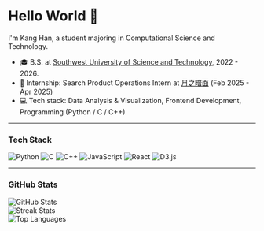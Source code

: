 # Hello World 👋

I'm Kang Han, a student majoring in Computational Science and Technology.

- 🎓 B.S. at [Southwest University of Science and Technology](https://www.swust.edu.cn), 2022 - 2026.
- 💼 Internship: Search Product Operations Intern at [月之暗面](#) (Feb 2025 - Apr 2025)
- 💻 Tech stack: Data Analysis & Visualization, Frontend Development, Programming (Python / C / C++)
  
---

### Tech Stack  
![Python](https://img.shields.io/badge/-Python-3776AB?style=flat-square&logo=python) ![C](https://img.shields.io/badge/-C-00599C?style=flat-square&logo=c) ![C++](https://img.shields.io/badge/-C++-00599C?style=flat-square&logo=cplusplus) ![JavaScript](https://img.shields.io/badge/-JavaScript-F7DF1E?style=flat-square&logo=javascript) ![React](https://img.shields.io/badge/-React-61DAFB?style=flat-square&logo=react) ![D3.js](https://img.shields.io/badge/-D3.js-F9A03C?style=flat-square&logo=d3.js)

---

### GitHub Stats

![GitHub Stats](https://github-readme-stats.vercel.app/api?username=kanghan&show_icons=true&theme=dark)  
![Streak Stats](https://github-readme-streak-stats.herokuapp.com/?user=kanghan&theme=dark)  
![Top Languages](https://github-readme-stats.vercel.app/api/top-langs/?username=kanghan&layout=compact&theme=dark)

